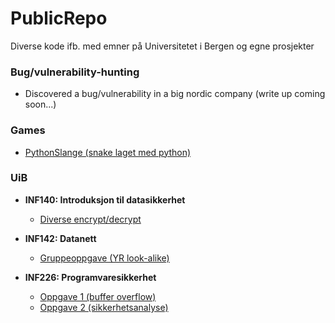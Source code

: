 # PublicRepo
Diverse kode ifb. med emner på Universitetet i Bergen og egne prosjekter


### Bug/vulnerability-hunting
  - Discovered a bug/vulnerability in a big nordic company (write up coming soon...)


### Games
  - [PythonSlange (snake laget med python)](https://github.com/vegkva/PublicRepo/tree/main/Games/Pythonslange%20(snake))


### UiB
  - **INF140: Introduksjon til datasikkerhet**
    - [Diverse encrypt/decrypt](https://github.com/vegkva/PublicRepo/tree/main/UiB/INF140)
      
  - **INF142: Datanett**
    - [Gruppeoppgave (YR look-alike)](https://github.com/vegkva/PublicRepo/tree/main/UiB/INF142/GroupAssignment)
  
  - **INF226: Programvaresikkerhet**
    - [Oppgave 1 (buffer overflow)](https://github.com/vegkva/PublicRepo/blob/main/UiB/INF226/Assignment1/write-up.pdf)
    - [Oppgave 2 (sikkerhetsanalyse)](https://github.com/vegkva/PublicRepo/blob/main/UiB/INF226/Assignment2/SecurityAnalysis.pdf)
